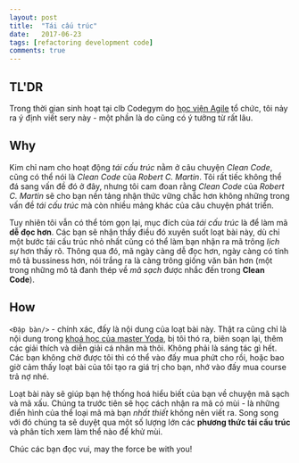 ```yaml
---
layout: post
title:  "Tái cấu trúc"
date:   2017-06-23
tags: [refactoring development code]
comments: true
---
```


TL'DR
-----

Trong thời gian sinh hoạt tại clb Codegym do [học viện Agile][hv-agile] tổ chức, tôi nảy ra ý định viết sery này - một phần là do cũng có ý tưởng từ rất lâu.

Why
---

Kim chỉ nam cho hoạt động *tái cấu trúc* nằm ở câu chuyện *Clean Code*, cũng có thể nói là *Clean Code* của *Robert C. Martin*. Tôi rất tiếc không thể đá sang vấn đề đó ở đây, nhưng tôi cam đoan rằng *Clean Code* của *Robert C. Martin* sẽ cho bạn nền tảng nhận thức vững chắc hơn không những trong vấn đề *tái cấu trúc* mà còn nhiều mảng khác của câu chuyện phát triển.

Tuy nhiên tôi vẫn có thể tóm gọn lại, mục đích của *tái cấu trúc* là để làm mã **dễ đọc hơn**. Các bạn sẽ nhận thấy điều đó xuyên suốt loạt bài này, dù chỉ một bước tái cấu trúc nhỏ nhất cũng có thể làm bạn nhận ra mã trông *lịch sự* hơn thấy rõ. Thông qua đó, mã ngày càng dễ đọc hơn, ngày càng có tính mô tả bussiness hơn, nói trắng ra là càng trông giống văn bản hơn (một trong những mô tả đanh thép về *mã sạch* được nhắc đến trong **Clean Code**).

How
---

`<Đập bàn/>` - chính xác, đấy là nội dung của loạt bài này. Thật ra cũng chỉ là nội dung trong [khoá học của master Yoda][yoda-course], bị tôi thó ra, biên soạn lại, thêm các giải thích và diễn giải cá nhân mà thôi. Không phải là sáng tác gì hết. Các bạn không chờ được tôi thì có thể vào đấy mua phứt cho rồi, hoặc bao giờ cảm thấy loạt bài của tôi tạo ra giá trị cho bạn, nhớ vào đấy mua course trả nợ nhé.

Loạt bài này sẽ giúp bạn hệ thống hoá hiểu biết của bạn về chuyện mã sạch và mã xấu. Chúng ta trước tiên sẽ học cách nhận ra mã có mùi - là những điển hình của thể loại mã mà bạn *nhất thiết* không nên viết ra. Song song với đó chúng ta sẽ duyệt qua một số lượng lớn các **phương thức tái cấu trúc** và phân tích xem làm thể nào để khử mùi.

Chúc các bạn đọc vui, may the force be with you!

[yoda-course]: https://refactoring.guru
[blog-source]: https://github.com/binhsonnguyen/binhsonnguyen.github.io
[hv-agile]: http://hocvienagile.com
